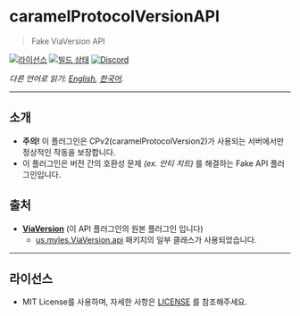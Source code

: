 # caramelProtocolVersionAPI 
> Fake ViaVersion API

[![라이선스](https://img.shields.io/github/license/LemonCaramel/caramelProtocolVersionAPI)](https://github.com/LemonCaramel/caramelProtocolVersionAPI/blob/master/LICENSE)
[![빌드 상태](https://travis-ci.com/LemonCaramel/caramelProtocolVersionAPI.svg?branch=master)](https://travis-ci.com/LemonCaramel/caramelProtocolVersionAPI)
[![Discord](https://img.shields.io/badge/use%20server-%20discord-blue.svg)](https://discord.gg/f9qGtYF)

*다른 언어로 읽기: [English](README.md), [한국어](README.ko.md).*

--------


소개
--------
 - **주의!** 이 플러그인은 CPv2(caramelProtocolVersion2)가 사용되는 서버에서만 정상적인 작동을 보장합니다.
 - 이 플러그인은 버전 간의 호환성 문제 *(ex. 안티 치트)* 를 해결하는 Fake API 플러그인입니다.

출처
--------
 - **[ViaVersion](https://github.com/ViaVersion/ViaVersion)** (이 API 플러그인의 원본 플러그인 입니다)
    - [us.myles.ViaVersion.api](https://github.com/ViaVersion/ViaVersion/blob/master/common/src/main/java/us/myles/ViaVersion/api) 패키지의 일부 클래스가 사용되었습니다.

----------

라이선스
--------
 - MIT License를 사용하며, 자세한 사항은 [LICENSE](https://github.com/LemonCaramel/caramelProtocolVersionAPI/blob/master/LICENSE) 를 참조해주세요.
